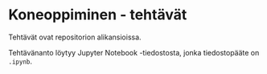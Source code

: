 # Koneoppiminen - tehtävät

Tehtävät ovat repositorion alikansioissa. 

Tehtävänanto löytyy Jupyter Notebook -tiedostosta, jonka tiedostopääte on `.ipynb`.



